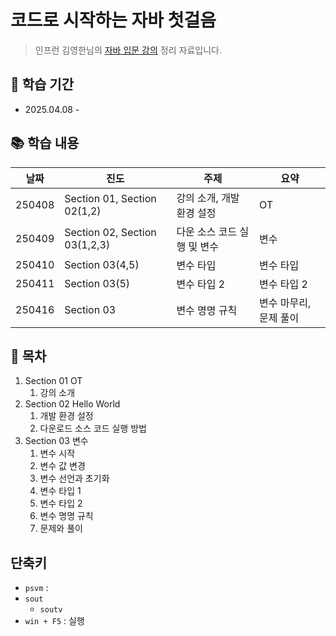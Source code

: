 # 코드로 시작하는 자바 첫걸음

> 인프런 김영한님의 [자바 입문 강의](https://inf.run/WUc1V) 정리 자료입니다.

## 📅 학습 기간
- 2025.04.08 - 

## 📚 학습 내용
| 날짜 | 진도 | 주제 | 요약 |
|------|------|------|------|
| 250408 | Section 01, Section 02(1,2) | 강의 소개, 개발 환경 설정 | OT |
| 250409 | Section 02, Section 03(1,2,3) | 다운 소스 코드 실행 및 변수 | 변수 |
| 250410 | Section 03(4,5) | 변수 타입 | 변수 타입 |
| 250411 | Section 03(5) | 변수 타입 2 | 변수 타입 2 |
| 250416 | Section 03 | 변수 명명 규칙 | 변수 마무리, 문제 풀이 |


## 📖 목차
1. Section 01 OT
    1. 강의 소개
2. Section 02 Hello World
    1. 개발 환경 설정
    2. 다운로드 소스 코드 실행 방법
3. Section 03 변수
    1. 변수 시작
    2. 변수 값 변경
    3. 변수 선언과 초기화
    4. 변수 타입 1
    5. 변수 타입 2
    6. 변수 명명 규칙
    7. 문제와 풀이


## 단축키 
- `psvm` : 
- `sout` 
    - `soutv`
- `win + F5` : 실행
